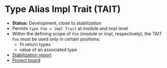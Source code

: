 # Type Alias Impl Trait (TAIT)

- **Status:** Development, close to stabilization
- Permits `type Foo = impl Trait` at module and impl level
- Within the defining scope of `Foo` (module or impl, respectively), the TAIT `Foo` must be used only in certain positions:
  - fn return types
  - value of an associated type
- [Stabilization report](https://hackmd.io/o9KO-D8aSb6bJgQ1froVTA)
- [Project board](https://github.com/rust-lang/wg-traits/projects/4)
